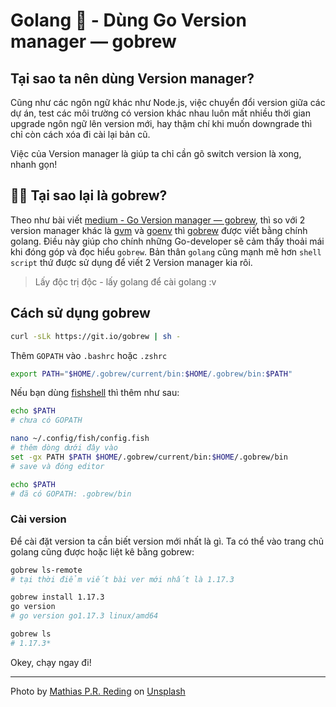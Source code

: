 # Golang 🎽 - Dùng Go Version manager — gobrew

## Tại sao ta nên dùng Version manager?

Cũng như các ngôn ngữ khác như Node.js, việc chuyển đổi version giữa các dự án, test các môi trường có version khác nhau luôn mất nhiều thời gian upgrade ngôn ngữ lên version mới, hay thậm chí khi muốn downgrade thì chỉ còn cách xóa đi cài lại bản cũ.

Việc của Version manager là giúp ta chỉ cần gõ switch version là xong, nhanh gọn!

## 🤷‍♀️ Tại sao lại là gobrew?

Theo như bài viết [medium - Go Version manager — gobrew](https://medium.com/web-developer/go-version-manager-gobrew-c8750157dfe6), thì so với 2 version manager khác là [gvm](https://github.com/moovweb/gvm) và [goenv](https://github.com/syndbg/goenv) thì [gobrew](https://github.com/kevincobain2000/gobrew) được viết bằng chính golang. Điều này giúp cho chính những Go-developer sẽ cảm thấy thoải mái khi đóng góp và đọc hiểu `gobrew`. Bản thân `golang` cũng mạnh mẽ hơn `shell script` thứ được sử dụng để viết 2 Version manager kia rôi.

> Lấy độc trị độc - lấy golang để cài golang :v

## Cách sử dụng gobrew

```sh
curl -sLk https://git.io/gobrew | sh -
```

Thêm `GOPATH` vào `.bashrc` hoặc `.zshrc`

```sh
export PATH="$HOME/.gobrew/current/bin:$HOME/.gobrew/bin:$PATH"
```

Nếu bạn dùng [fishshell](https://fishshell.com/) thì thêm như sau:

```sh
echo $PATH
# chưa có GOPATH

nano ~/.config/fish/config.fish
# thêm dòng dưới đây vào
set -gx PATH $PATH $HOME/.gobrew/current/bin:$HOME/.gobrew/bin
# save và đóng editor

echo $PATH
# đã có GOPATH: .gobrew/bin
```

### Cài version

Để cài đặt version ta cần biết version mới nhất là gì. Ta có thể vào trang chủ golang cũng được hoặc liệt kê bằng gobrew:

```sh
gobrew ls-remote
# tại thời điểm viết bài ver mới nhất là 1.17.3

gobrew install 1.17.3
go version
# go version go1.17.3 linux/amd64

gobrew ls
# 1.17.3*
```

Okey, chạy ngay đi!

---

Photo by <a href="https://unsplash.com/@matreding?utm_source=unsplash&utm_medium=referral&utm_content=creditCopyText">Mathias P.R. Reding</a> on <a href="https://unsplash.com/?utm_source=unsplash&utm_medium=referral&utm_content=creditCopyText">Unsplash</a>
